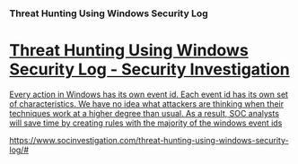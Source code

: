 ### Threat Hunting Using Windows Security Log

<div class="rich-link-card-container"><a class="rich-link-card" href="https://www.socinvestigation.com/threat-hunting-using-windows-security-log/#" target="_blank">
	<div class="rich-link-image-container">
		<div class="rich-link-image" style="background-image: url('https://www.socinvestigation.com/wp-content/uploads/2021/09/Threat-Hunting-Using-Windows-Security-Log.jpg')">
	</div>
	</div>
	<div class="rich-link-card-text">
		<h1 class="rich-link-card-title">Threat Hunting Using Windows Security Log - Security Investigation</h1>
		<p class="rich-link-card-description">
		Every action in Windows has its own event id. Each event id has its own set of characteristics. We have no idea what attackers are thinking when their techniques work at a higher degree than usual. As a result, SOC analysts will save time by creating rules with the majority of the windows event ids
		</p>
		<p class="rich-link-href">
		https://www.socinvestigation.com/threat-hunting-using-windows-security-log/#
		</p>
	</div>
</a></div>

